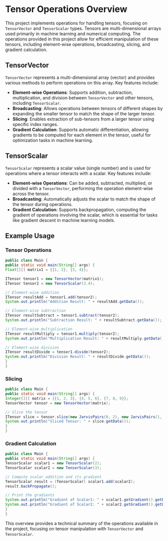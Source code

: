 # Tensor Operations Overview

This project implements operations for handling tensors, focusing on `TensorVector` and `TensorScalar` types. Tensors are multi-dimensional arrays used primarily in machine learning and numerical computing. The operations provided in this project allow for efficient manipulation of these tensors, including element-wise operations, broadcasting, slicing, and gradient calculation.

## TensorVector

`TensorVector` represents a multi-dimensional array (vector) and provides various methods to perform operations on this array. Key features include:

- **Element-wise Operations**: Supports addition, subtraction, multiplication, and division between `TensorVector` and other tensors, including `TensorScalar`.
- **Broadcasting**: Allows operations between tensors of different shapes by expanding the smaller tensor to match the shape of the larger tensor.
- **Slicing**: Enables extraction of sub-tensors from a larger tensor using specific index ranges.
- **Gradient Calculation**: Supports automatic differentiation, allowing gradients to be computed for each element in the tensor, useful for optimization tasks in machine learning.

## TensorScalar

`TensorScalar` represents a scalar value (single number) and is used for operations where a tensor interacts with a scalar. Key features include:

- **Element-wise Operations**: Can be added, subtracted, multiplied, or divided with a `TensorVector`, performing the operation element-wise across the tensor.
- **Broadcasting**: Automatically adjusts the scalar to match the shape of the tensor during operations.
- **Gradient Calculation**: Supports backpropagation, computing the gradient of operations involving the scalar, which is essential for tasks like gradient descent in machine learning models.

## Example Usage

### Tensor Operations

```java
public class Main {
public static void main(String[] args) {
Float[][] matrix1 = {{1, 2}, {3, 4}};

ITensor tensor1 = new TensorVector(matrix1);
ITensor tensor2 = new TensorScalar(3.4);

// Element-wise addition
ITensor resultAdd = tensor1.add(tensor2);
System.out.println("Addition Result: " + resultAdd.getData());

// Element-wise subtraction
ITensor resultSubtract = tensor1.subtract(tensor2);
System.out.println("Subtraction Result: " + resultSubtract.getData());

// Element-wise multiplication
ITensor resultMultiply = tensor1.multiply(tensor2);
System.out.println("Multiplication Result: " + resultMultiply.getData());

// Element-wise division
ITensor resultDivide = tensor1.divide(tensor2);
System.out.println("Division Result: " + resultDivide.getData());
}
}
```

### Slicing

```java
public class Main {
public static void main(String[] args) {
Integer[][] matrix = {{1, 2, 3}, {4, 5, 6}, {7, 8, 9}};
TensorVector tensor = new TensorVector(matrix);

// Slice the tensor
ITensor slice = tensor.slice(new JarvisPairs(0, 2), new JarvisPairs(1, 3));
System.out.println("Sliced Tensor: " + slice.getData());
}
}
```

### Gradient Calculation

```java
public class Main {
public static void main(String[] args) {
TensorScalar scalar1 = new TensorScalar(2);
TensorScalar scalar2 = new TensorScalar(3);

// Compute scalar addition and its gradient
TensorScalar result = (TensorScalar) scalar1.add(scalar2);
result.backPropagate();

// Print the gradients
System.out.println("Gradient of Scalar1: " + scalar1.getGradient().getData());
System.out.println("Gradient of Scalar2: " + scalar2.getGradient().getData());
}
}
```

This overview provides a technical summary of the operations available in the project, focusing on tensor manipulation with `TensorVector` and `TensorScalar`.